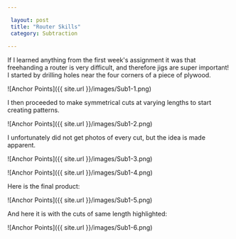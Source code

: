 ```yaml
---

 layout: post
 title: "Router Skills"
 category: Subtraction
 
---
```


If I learned anything from the first week's assignment it was that freehanding a router is very difficult, and therefore jigs are super important! I started by drilling holes near the four corners of a piece of plywood. 

![Anchor Points]({{ site.url }}/images/Sub1-1.png)

I then proceeded to make symmetrical cuts at varying lengths to start creating patterns.

![Anchor Points]({{ site.url }}/images/Sub1-2.png)

 I unfortunately did not get photos of every cut, but the idea is made apparent.
 
 ![Anchor Points]({{ site.url }}/images/Sub1-3.png)
 
 ![Anchor Points]({{ site.url }}/images/Sub1-4.png)
 
 Here is the final product:
 
 ![Anchor Points]({{ site.url }}/images/Sub1-5.png)
 
 And here it is with the cuts of same length highlighted:
 
 ![Anchor Points]({{ site.url }}/images/Sub1-6.png)
